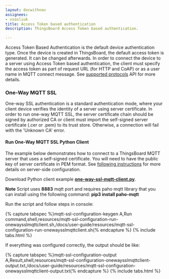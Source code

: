 ```yaml
---
layout: docwithnav
assignees:
- vsosliuk
title: Access Token based authentication
description: ThingsBoard Access Token based authentication.

---
```



Access Token Based Authentication is the default device authentication type. Once the device is created in ThingsBoard, the default access token is generated. It can be changed afterwards.
In order to connect the device to a server using Access Token based authentication, the client must specify the access token as part of request URL (for HTTP and CoAP) or as a user name in MQTT connect message. 
See [supported protocols](/docs/reference/protocols/) API for more details.

### One-Way MQTT SSL
 
One-way SSL authentication is a standard authentication mode, where your client device verifies the identity of a server using server certificate.
In order to run one-way MQTT SSL, the server certificate chain should be signed by authorized CA or client must import the self-signed server certificate (.cer or .pem) to its trust store. 
Otherwise, a connection will fail with the 'Unknown CA' error.

#### Run One-Way MQTT SSL Python Client

The example below demonstrates how to connect to a ThingsBoard MQTT server that uses a self-signed certificate.
You will need to have the public key of server certificate in PEM format. 
See [following instructions](/docs/user-guide/mqtt-over-ssl/#self-signed-certificate-generation) for more details on server-side configuration.

Download Python client example [**one-way-ssl-mqtt-client.py**](/docs/user-guide/resources/mqtt-over-ssl/one-way-ssl-mqtt-client.py).

**Note** Script uses **8883** mqtt port and requires paho mqtt library that you can install using the following command: **pip3 install paho-mqtt**
 
Run the script and follow steps in console:

{% capture tabspec %}mqtt-ssl-configuration-keygen
A,Run command,shell,resources/mqtt-ssl-configuration-run-onewaysslmqttclient.sh,/docs/user-guide/resources/mqtt-ssl-configuration-run-onewaysslmqttclient.sh{% endcapture %}
{% include tabs.html %}         

If everything was configured correctly, the output should be like:

{% capture tabspec %}mqtt-ssl-configuration-output
A,Result,shell,resources/mqtt-ssl-configuration-onewaysslmqttclient-output.txt,/docs/user-guide/resources/mqtt-ssl-configuration-onewaysslmqttclient-output.txt{% endcapture %}
{% include tabs.html %}
